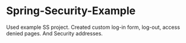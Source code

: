 Spring-Security-Example
=======================

Used example SS project. Created custom log-in form, log-out, access denied pages. And Security addresses.

